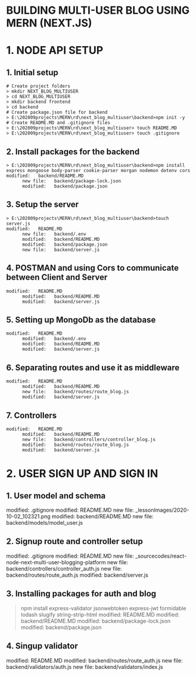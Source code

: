 # BUILDING MULTI-USER BLOG USING MERN (NEXT.JS)

# 1. NODE API SETUP

  ## 1. Initial setup

    # Create project folders
    > mkdir NEXT_BLOG_MULTIUSER
    > cd NEXT_BLOG_MULTIUSER
    > mkdir backend frontend
    > cd backend
    # Create package.json file for backend
    > E:\202009projects\MERN\rd\next_blog_multiuser\backend>npm init -y
    # Create README.MD and .gitignore files
    > E:\202009projects\MERN\rd\next_blog_multiuser> touch README.MD
    > E:\202009projects\MERN\rd\next_blog_multiuser> touch .gitignore

  ## 2. Install packages for the backend

    > E:\202009projects\MERN\rd\next_blog_multiuser\backend>npm install express mongoose body-parser cookie-parser morgan nodemon dotenv cors
    modified:   backend/README.MD
          new file:   backend/package-lock.json
          modified:   backend/package.json

  ## 3. Setup the server

    > E:\202009projects\MERN\rd\next_blog_multiuser\backend>touch server.js
    modified:   README.MD
          new file:   backend/.env
          modified:   backend/README.MD
          modified:   backend/package.json
          new file:   backend/server.js

  ## 4. POSTMAN and using Cors to communicate between Client and Server

    modified:   README.MD
          modified:   backend/README.MD
          modified:   backend/server.js

  ## 5. Setting up MongoDb as the database
    modified:   README.MD
          modified:   backend/.env
          modified:   backend/README.MD
          modified:   backend/server.js     

  ## 6. Separating routes and use it as middleware

    modified:   README.MD
          modified:   backend/README.MD
          new file:   backend/routes/route_blog.js
          modified:   backend/server.js

  ## 7. Controllers

    modified:   README.MD
          modified:   backend/README.MD
          new file:   backend/controllers/controller_blog.js
          modified:   backend/routes/route_blog.js
          modified:   backend/server.js


# 2. USER SIGN UP AND SIGN IN 

## 1. User model and schema

  modified:   .gitignore
        modified:   README.MD
        new file:   _lessonImages/2020-10-02_102321.png
        modified:   backend/README.MD
        new file:   backend/models/model_user.js

## 2. Signup route and controller setup

  modified:   .gitignore
        modified:   README.MD
        new file:   _sourcecodes/react-node-next-multi-user-blogging-platform
        new file:   backend/controllers/controller_auth.js
        new file:   backend/routes/route_auth.js
        modified:   backend/server.js

## 3. Installing packages for auth and blog

  > npm install express-validator jsonwebtoken express-jwt formidable lodash slugify string-strip-html
  modified:   README.MD
        modified:   backend/README.MD
        modified:   backend/package-lock.json
        modified:   backend/package.json

## 4. Singup validator

  modified:   README.MD
        modified:   backend/routes/route_auth.js
        new file:   backend/validators/auth.js
        new file:   backend/validators/index.js  